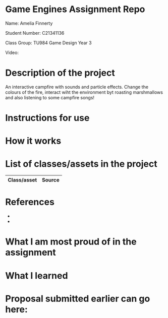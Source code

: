 # Game Engines Assignment Repo

Name: Amelia Finnerty

Student Number: C21341136

Class Group: TU984 Game Design Year 3

Video:

# Description of the project
An interactive campfire with sounds and particle effects. Change the colours of the fire, interact wiht the environment byt roasting marshmallows and also listening to some campfire songs!

# Instructions for use

# How it works

# List of classes/assets in the project

| Class/asset | Source |
|-----------|-----------|

# References
* 
* 

# What I am most proud of in the assignment

# What I learned

# Proposal submitted earlier can go here:

